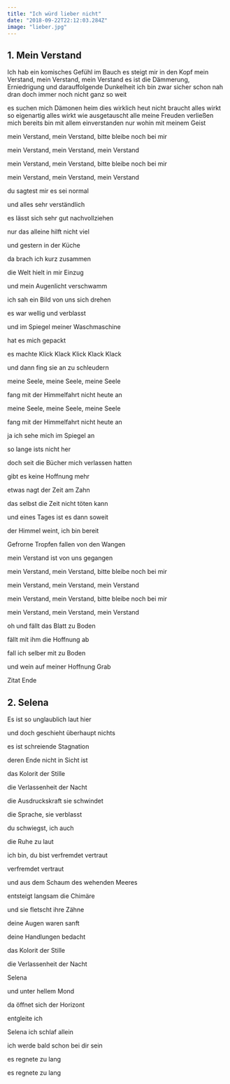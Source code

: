 ```yaml
---
title: "Ich würd lieber nicht"
date: "2018-09-22T22:12:03.284Z"
image: "lieber.jpg"
---
```

## 1. Mein Verstand
Ich hab ein komisches Gefühl im Bauch
es steigt mir in den Kopf
mein Verstand, mein Verstand, mein Verstand
es ist die Dämmerung, Erniedrigung
und darauffolgende Dunkelheit
ich bin zwar sicher schon nah dran
doch immer noch nicht ganz so weit

  

es suchen mich Dämonen heim
dies wirklich heut nicht braucht
alles wirkt so eigenartig
alles wirkt wie ausgetauscht
alle meine Freuden
verließen mich bereits
bin mit allem einverstanden
nur wohin mit meinem Geist

  

mein Verstand, mein Verstand, bitte bleibe noch bei mir

mein Verstand, mein Verstand, mein Verstand

mein Verstand, mein Verstand, bitte bleibe noch bei mir

mein Verstand, mein Verstand, mein Verstand

  

du sagtest mir es sei normal

und alles sehr verständlich

es lässt sich sehr gut nachvollziehen

nur das alleine hilft nicht viel

und gestern in der Küche

da brach ich kurz zusammen

die Welt hielt in mir Einzug

und mein Augenlicht verschwamm

ich sah ein Bild von uns sich drehen

es war wellig und verblasst

und im Spiegel meiner
Waschmaschine<span class="Apple-converted-space"> </span>

hat es mich gepackt

es machte Klick Klack Klick Klack Klack

und dann fing sie an zu schleudern

  

meine Seele, meine Seele, meine Seele

fang mit der Himmelfahrt nicht heute an

meine Seele, meine Seele, meine Seele

fang mit der Himmelfahrt nicht heute an

  

ja ich sehe mich im Spiegel an

so lange ists nicht her

doch seit die Bücher mich verlassen hatten

gibt es keine Hoffnung mehr

etwas nagt der Zeit am Zahn

das selbst die Zeit nicht töten kann

und eines Tages ist es dann soweit

der Himmel weint, ich bin bereit

Gefrorne Tropfen fallen von den Wangen

mein Verstand ist von uns gegangen

  

mein Verstand, mein Verstand, bitte bleibe noch bei mir

mein Verstand, mein Verstand, mein Verstand

mein Verstand, mein Verstand, bitte bleibe noch bei mir

mein Verstand, mein Verstand, mein Verstand

  

oh und fällt das Blatt zu Boden

fällt mit ihm die Hoffnung ab

fall ich selber mit zu Boden

und wein auf meiner Hoffnung Grab

Zitat Ende

## 2. Selena
Es ist so unglaublich laut hier

und doch geschieht überhaupt nichts

es ist schreiende Stagnation

deren Ende nicht in Sicht ist

  

das Kolorit der Stille

die Verlassenheit der Nacht

die Ausdruckskraft sie schwindet

die Sprache, sie verblasst

  

du schwiegst, ich auch

die Ruhe zu laut

ich bin, du bist verfremdet vertraut

verfremdet vertraut

  

und aus dem Schaum des wehenden
Meeres<span class="Apple-converted-space"> </span>

entsteigt langsam die Chimäre

und sie fletscht ihre Zähne

deine Augen waren sanft

deine Handlungen bedacht

das Kolorit der Stille

die Verlassenheit der Nacht

Selena

  

und unter hellem Mond

da öffnet sich der Horizont

entgleite ich

Selena ich schlaf allein

ich werde bald schon bei dir sein

es regnete zu lang

es regnete zu lang

